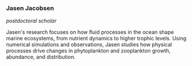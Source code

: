 ### Jasen Jacobsen
*postdoctoral scholar*

Jasen's research focuses on how fluid processes in the ocean shape marine 
ecosystems, from nutrient dynamics to higher trophic levels. Using 
numerical simulations and observations, Jasen studies how physical 
processes drive changes in phytoplankton and zooplankton growth, abundance, 
and distribution.
